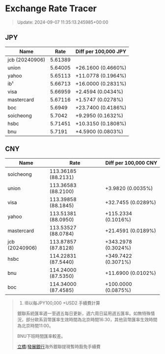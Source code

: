 # Exchange Rate Tracer

> Update: 2024-09-07 11:35:13.245985+00:00

## JPY

| Name           |    Rate | Diff per 100,000 JPY   |
|----------------|---------|------------------------|
| jcb (20240906) | 5.61389 |                        |
| union          | 5.64005 | +26.1600 (0.4660%)     |
| yahoo          | 5.65113 | +11.0778 (0.1964%)     |
| ib¹            | 5.66713 | +16.0000 (0.2831%)     |
| visa           | 5.66959 | +2.4594 (0.0434%)      |
| mastercard     | 5.67116 | +1.5747 (0.0278%)      |
| boc            | 5.6949  | +23.7400 (0.4186%)     |
| soicheong      | 5.7042  | +9.2950 (0.1632%)      |
| hsbc           | 5.71451 | +10.3150 (0.1808%)     |
| bnu            | 5.7191  | +4.5900 (0.0803%)      |

## CNY

| Name           | Rate                | Diff per 100,000 CNY   |
|----------------|---------------------|------------------------|
| soicheong      | 113.36185	(88.2131) |                        |
| union          | 113.36583	(88.2100) | +3.9820 (0.0035%)      |
| visa           | 113.39858	(88.1845) | +32.7455 (0.0289%)     |
| yahoo          | 113.51381	(88.0950) | +115.2334 (0.1016%)    |
| mastercard     | 113.53527	(88.0784) | +21.4591 (0.0189%)     |
| jcb (20240906) | 113.87857	(87.8128) | +343.2978 (0.3024%)    |
| hsbc           | 114.22831	(87.5440) | +349.7422 (0.3071%)    |
| bnu            | 114.24000	(87.5350) | +11.6900 (0.0102%)     |
| boc            | 114.34000	(87.4585) | +100.0000 (0.0875%)    |


> 1. IB以每JPY100,000 +USD2 手續費計算
>
> 銀聯系統匯率週一至週五每日更新，週六周日延用週五匯率。如無特殊情況，部分歐系貨幣匯率生效時間為北京時間16:30，其他貨幣匯率生效時間為北京時間11:00。
>
> BNU下班時間匯率較差。
>
> [立橋](https://www.wlbank.com.mo/uploads/ueditor/file/20181211/1544536513900230.pdf)/[發展銀行](https://www.mdb.com.mo/Service_Charges_20230728.pdf)海外銀聯提現暫時豁免手續費

